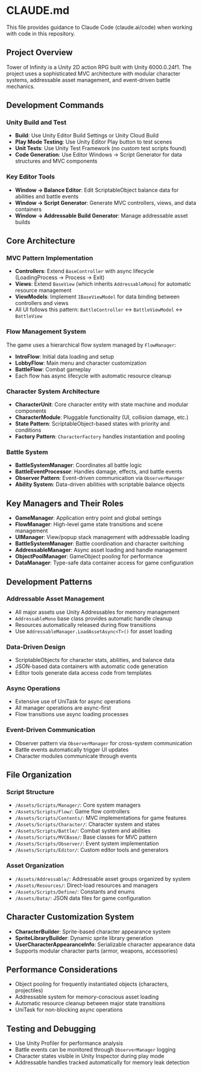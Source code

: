 # CLAUDE.md

This file provides guidance to Claude Code (claude.ai/code) when working with code in this repository.

## Project Overview

Tower of Infinity is a Unity 2D action RPG built with Unity 6000.0.24f1. The project uses a sophisticated MVC architecture with modular character systems, addressable asset management, and event-driven battle mechanics.

## Development Commands

### Unity Build and Test
- **Build**: Use Unity Editor Build Settings or Unity Cloud Build
- **Play Mode Testing**: Use Unity Editor Play button to test scenes
- **Unit Tests**: Use Unity Test Framework (no custom test scripts found)
- **Code Generation**: Use Editor Windows → Script Generator for data structures and MVC components

### Key Editor Tools
- **Window → Balance Editor**: Edit ScriptableObject balance data for abilities and battle events
- **Window → Script Generator**: Generate MVC controllers, views, and data containers
- **Window → Addressable Build Generator**: Manage addressable asset builds

## Core Architecture

### MVC Pattern Implementation
- **Controllers**: Extend `BaseController` with async lifecycle (LoadingProcess → Process → Exit)
- **Views**: Extend `BaseView` (which inherits `AddressableMono`) for automatic resource management
- **ViewModels**: Implement `IBaseViewModel` for data binding between controllers and views
- All UI follows this pattern: `BattleController` ↔ `BattleViewModel` ↔ `BattleView`

### Flow Management System
The game uses a hierarchical flow system managed by `FlowManager`:
- **IntroFlow**: Initial data loading and setup
- **LobbyFlow**: Main menu and character customization
- **BattleFlow**: Combat gameplay
- Each flow has async lifecycle with automatic resource cleanup

### Character System Architecture
- **CharacterUnit**: Core character entity with state machine and modular components
- **CharacterModule**: Pluggable functionality (UI, collision damage, etc.)
- **State Pattern**: ScriptableObject-based states with priority and conditions
- **Factory Pattern**: `CharacterFactory` handles instantiation and pooling

### Battle System
- **BattleSystemManager**: Coordinates all battle logic
- **BattleEventProcessor**: Handles damage, effects, and battle events
- **Observer Pattern**: Event-driven communication via `ObserverManager`
- **Ability System**: Data-driven abilities with scriptable balance objects

## Key Managers and Their Roles

- **GameManager**: Application entry point and global settings
- **FlowManager**: High-level game state transitions and scene management
- **UIManager**: View/popup stack management with addressable loading
- **BattleSystemManager**: Battle coordination and character switching
- **AddressableManager**: Async asset loading and handle management
- **ObjectPoolManager**: GameObject pooling for performance
- **DataManager**: Type-safe data container access for game configuration

## Development Patterns

### Addressable Asset Management
- All major assets use Unity Addressables for memory management
- `AddressableMono` base class provides automatic handle cleanup
- Resources automatically released during flow transitions
- Use `AddressableManager.LoadAssetAsync<T>()` for asset loading

### Data-Driven Design
- ScriptableObjects for character stats, abilities, and balance data
- JSON-based data containers with automatic code generation
- Editor tools generate data access code from templates

### Async Operations
- Extensive use of UniTask for async operations
- All manager operations are async-first
- Flow transitions use async loading processes

### Event-Driven Communication
- Observer pattern via `ObserverManager` for cross-system communication
- Battle events automatically trigger UI updates
- Character modules communicate through events

## File Organization

### Script Structure
- `/Assets/Scripts/Manager/`: Core system managers
- `/Assets/Scripts/Flow/`: Game flow controllers
- `/Assets/Scripts/Contents/`: MVC implementations for game features
- `/Assets/Scripts/Character/`: Character system and states
- `/Assets/Scripts/Battle/`: Combat system and abilities
- `/Assets/Scripts/MVCBase/`: Base classes for MVC pattern
- `/Assets/Scripts/Observer/`: Event system implementation
- `/Assets/Scripts/Editor/`: Custom editor tools and generators

### Asset Organization
- `/Assets/Addressable/`: Addressable asset groups organized by system
- `/Assets/Resources/`: Direct-load resources and managers
- `/Assets/Scripts/Define/`: Constants and enums
- `/Assets/Data/`: JSON data files for game configuration

## Character Customization System
- **CharacterBuilder**: Sprite-based character appearance system
- **SpriteLibraryBuilder**: Dynamic sprite library generation
- **UserCharacterAppearanceInfo**: Serializable character appearance data
- Supports modular character parts (armor, weapons, accessories)

## Performance Considerations
- Object pooling for frequently instantiated objects (characters, projectiles)
- Addressable system for memory-conscious asset loading
- Automatic resource cleanup between major state transitions
- UniTask for non-blocking async operations

## Testing and Debugging
- Use Unity Profiler for performance analysis
- Battle events can be monitored through `ObserverManager` logging
- Character states visible in Unity Inspector during play mode
- Addressable handles tracked automatically for memory leak detection